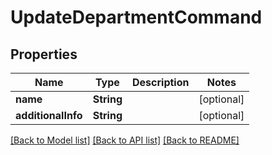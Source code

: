 # UpdateDepartmentCommand

## Properties
Name | Type | Description | Notes
------------ | ------------- | ------------- | -------------
**name** | **String** |  | [optional] 
**additionalInfo** | **String** |  | [optional] 

[[Back to Model list]](../README.md#documentation-for-models) [[Back to API list]](../README.md#documentation-for-api-endpoints) [[Back to README]](../README.md)


